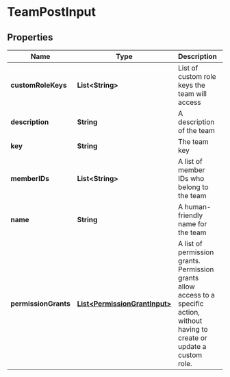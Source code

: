 

# TeamPostInput


## Properties

| Name | Type | Description | Notes |
|------------ | ------------- | ------------- | -------------|
|**customRoleKeys** | **List&lt;String&gt;** | List of custom role keys the team will access |  [optional] |
|**description** | **String** | A description of the team |  [optional] |
|**key** | **String** | The team key |  |
|**memberIDs** | **List&lt;String&gt;** | A list of member IDs who belong to the team |  [optional] |
|**name** | **String** | A human-friendly name for the team |  |
|**permissionGrants** | [**List&lt;PermissionGrantInput&gt;**](PermissionGrantInput.md) | A list of permission grants. Permission grants allow access to a specific action, without having to create or update a custom role. |  [optional] |



